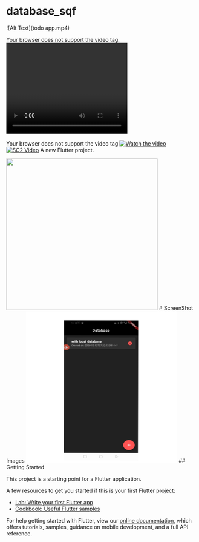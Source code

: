 # database_sqf
![Alt Text](todo app.mp4)

Your browser does not support the video tag.
 <video width="320" height="240" autoplay>
  <source src="todo app.mp4" type="video/mp4">

Your browser does not support the video tag
</video> 
[![Watch the video](https://img.youtube.com/vi/T-D1KVIuvjA/maxresdefault.jpg)](https://youtu.be/dtrB02TLF7Y)
[![SC2 Video](doc/SC2_youtube.PNG)](https://youtu.be/dtrB02TLF7Y "SC2 Mini game - Click to Watch!")
A new Flutter project.

<img src="todo app.mp4" width="400" height="400"  >
# ScreenShot Images
<img src="screenshot/PicsArt_12-13-07.44.30.jpg" width="400" height="400"  >
## Getting Started

This project is a starting point for a Flutter application.

A few resources to get you started if this is your first Flutter project:

- [Lab: Write your first Flutter app](https://flutter.dev/docs/get-started/codelab)
- [Cookbook: Useful Flutter samples](https://flutter.dev/docs/cookbook)

For help getting started with Flutter, view our
[online documentation](https://flutter.dev/docs), which offers tutorials,
samples, guidance on mobile development, and a full API reference.
